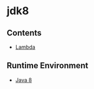 # jdk8

## Contents
- [Lambda](../doc/source/jdk8/Lambda.md)

## Runtime Environment
- [Java 8](http://www.oracle.com/technetwork/java/javase/downloads/jdk8-downloads-2133151.html)